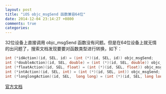 ```yaml
---
layout: post
title: "iOS objc_msgSend 函数兼容64位"
date: 2014-12-04 23:14:27 +0800
comments: true
categories: 
---
```


32位设备上直接调用 objc_msgSend 函数没有问题。但是在64位设备上就无情的出问题了，搜索文档发现要要对函数类型进行转换<!--more-->，如下：

<!--more-->

```objective-c
int (*idAction)(id, SEL, id) = (int (*)(id, SEL, id)) objc_msgSend;
int (*doubleAction)(id, SEL, double) = (int (*)(id, SEL, double)) objc_msgSend;
int (*floatAction)(id, SEL, float) = (int (*)(id, SEL, float)) objc_msgSend;
int (*intAction)(id, SEL, int) = (int (*)(id, SEL, int)) objc_msgSend;
int (*longlongAction)(id, SEL,  long long) = (int (*)(id, SEL, long long)) objc_msgSend;
```

[官方文档](https://developer.apple.com/library/ios/documentation/General/Conceptual/CocoaTouch64BitGuide/ConvertingYourAppto64-Bit/ConvertingYourAppto64-Bit.html)
